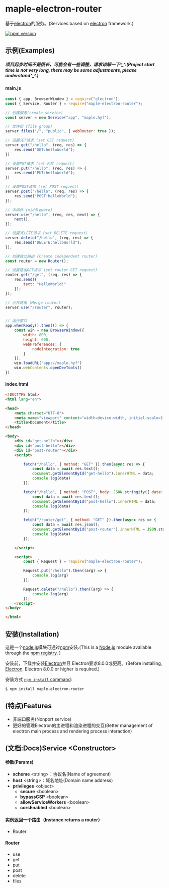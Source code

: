 # maple-electron-router  
基于[electron](https://www.electronjs.org)的服务。(Services based on [electron](https://www.electronjs.org/docs) framework.)

  [![npm version][npm-image]][npm-url]
 <!-- [![NPM Downloads][downloads-image]][downloads-url]
  [![Linux Build][travis-image]][travis-url]
  [![Windows Build][appveyor-image]][appveyor-url]
  [![Test Coverage][coveralls-image]][coveralls-url] -->

## 示例(Examples)
##### 项目起步时间不是很长，可能会有一些调整，请求谅解一下\^\_\^.(Project start time is not very long, there may be some adjustments, please understand\^\_\^.)

#### main.js
```js
const { app, BrowserWindow } = require("electron");
const { Service, Router } = require("maple-electron-router");

// 创建服务(create service)
const server = new Service("app", "maple.hyf");

// 文件组 (file group)
server.files("/", "public", { webRouter: true });

// 设置GET请求 (set GET request)
server.get("/hello", (req, res) => {
    res.send("GET:helloWorld");
})

// 设置PUT请求 (set PUT request)
server.put("/hello", (req, res) => {
    res.send("PUT:helloWorld");
})

// 设置POST请求 (set POST request)
server.post("/hello", (req, res) => {
    res.send("POST:helloWorld");
});

// 中间件 (middleware)
server.use("/hello", (req, res, next) => {
    next();
});

// 设置DELETE请求 (set DELETE request)
server.delete("/hello", (req, res) => {
    res.send("DELETE:helloWorld");
});

// 创建独立路由 (Create independent router)
const router = new Router();

// 设置路由GET请求 (set router GET request)
router.get("/get", (req, res) => {
    res.send({
        text: "HelloWorld!"
    });
});

// 合并路由 (Merge router)
server.use("/router", router);


// 运行窗口
app.whenReady().then(() => {
    const win = new BrowserWindow({
        width: 800,
        height: 600,
        webPreferences: {
            nodeIntegration: true
        }
    });
    win.loadURL("app://maple.hyf")
    win.webContents.openDevTools()
})


```

#### index.html
```html
<!DOCTYPE html>
<html lang="en">

<head>
    <meta charset="UTF-8">
    <meta name="viewport" content="width=device-width, initial-scale=1.0">
    <title>Document</title>
</head>

<body>
    <div id="get-hello"></div>
    <div id="post-hello"></div>
    <div id="post-router"></div>
    <script>

        fetch("/hello", { method: "GET" }).then(async res => {
            const data = await res.text();
            document.getElementById("get-hello").innerHTML = data;
            console.log(data)
        });

        fetch("/hello", { method: "POST", body: JSON.stringify({ data: "post" }) }).then(async res => {
            const data = await res.text();
            document.getElementById("post-hello").innerHTML = data;
            console.log(data)
        });

        fetch("/router/get", { method: "GET" }).then(async res => {
            const data = await res.json();
            document.getElementById("post-router").innerHTML = JSON.stringify(data);
            console.log(data)
        });

    </script>

    <script>
        const { Request } = require("maple-electron-router");

        Request.put("/hello").then((arg) => {
            console.log(arg)
        });

        Request.delete("/hello").then((arg) => {
            console.log(arg)
        });
    </script>
</body>

</html>

```

## 安装(Installation)

这是一个[node.js](https://nodejs.org/en/)模块可通过[npm](https://www.npmjs.com/)安装.(This is a [Node.js](https://nodejs.org/en/) module available through the
[npm registry](https://www.npmjs.com/).
)

安装前，下载并安装[Electron](https://www.electronjs.org)并且
Electron要求8.0.0或更高。(Before installing, [Electron](https://www.electronjs.org).
Electron 8.0.0 or higher is required.)


安装方式 [`npm install` command](https://docs.npmjs.com/getting-started/installing-npm-packages-locally):

```bash
$ npm install maple-electron-router 
```

## (特点)Features

  * 非端口服务(Nonport service)
  * 更好的管理Electron的主进程和渲染进程的交互(Better management of electron main process and rendering process interaction)

## (文档:Docs)Service \<Constructor\>

#### 参数(Params)

 * **scheme** \<string\>：协议名(Name of agreement)
 * **host** \<string\>：域名地址(Domain name address)
 * **privileges** \<object\>
   * **secure** \<boolean\> 
   * **bypassCSP** \<boolean\> 
   * **allowServiceWorkers** \<boolean\>
   * **corsEnabled** \<boolean\>

#### 实例返回一个路由（Instance returns a router）
 * Router

#### Router
 
 * use
 * get
 * put
 * post
 * delete
 * files

[npm-image]: https://img.shields.io/npm/v/maple-electron-router.svg
[npm-url]: https://npmjs.org/package/maple-electron-router
[downloads-image]: https://img.shields.io/npm/dm/maple-electron-router.svg
[downloads-url]: https://npmcharts.com/compare/maple-electron-router?minimal=true
[travis-image]: https://img.shields.io/travis/maple-electron-routerjs/maple-electron-router/master.svg?label=linux
[travis-url]: https://travis-ci.org/maple-electron-routerjs/maple-electron-router
[appveyor-image]: https://img.shields.io/appveyor/ci/dougwilson/maple-electron-router/master.svg?label=windows
[appveyor-url]: https://ci.appveyor.com/project/dougwilson/maple-electron-router
[coveralls-image]: https://img.shields.io/coveralls/maple-electron-routerjs/maple-electron-router/master.svg
[coveralls-url]: https://coveralls.io/r/maple-electron-routerjs/maple-electron-router?branch=master
